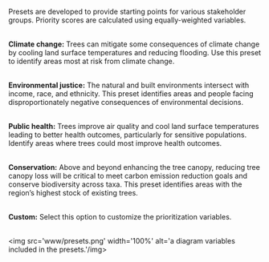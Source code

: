 
<span align="left"> Presets are developed to provide starting points for
various stakeholder groups. Priority scores are calculated using
equally-weighted variables. <br><br>

**Climate change:** Trees can mitigate some consequences of climate
change by cooling land surface temperatures and reducing flooding. Use
this preset to identify areas most at risk from climate change.<br><br>

**Environmental justice:** The natural and built environments intersect
with income, race, and ethnicity. This preset identifies areas and
people facing disproportionately negative consequences of environmental
decisions.<br><br>

**Public health:** Trees improve air quality and cool land surface
temperatures leading to better health outcomes, particularly for
sensitive populations. Identify areas where trees could most improve
health outcomes.<br><br>

**Conservation:** Above and beyond enhancing the tree canopy, reducing
tree canopy loss will be critical to meet carbon emission reduction
goals and conserve biodiversity across taxa. This preset identifies
areas with the region’s highest stock of existing trees. <br><br>

**Custom:** Select this option to customize the prioritization
variables.<br><br></span>

<img src='www/presets.png' width='100%' alt='a diagram variables included in the presets.'/img>
